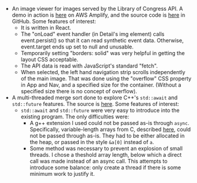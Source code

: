 - An image viewer for images served by the Library of Congress API.
  A demo in action is [here](https://master.d1etbrmn6sho17.amplifyapp.com) on AWS Amplify,
  and the source code is [here](https://github.com/JimStockwell/loc) in GitHub.
  Some features of interest:
  - It is written in React.
  - The "onLoad" event handler
    (in Detail's img element)
    calls event.persist()
    so that it can read synthetic event data.
    Otherwise, event.target ends up set to null and unusable.
  - Temporarily setting "borders: solid" was very helpful in getting the layout CSS acceptable.
  - The API data is read with JavaScript's standard "fetch".
  - When selected, the left hand navigation strip scrolls independently of the main image.
    That was done using the "overflow" CSS property in App and Nav,
    and a specified size for the container.
    (Without a specified size there is no concept of overflow).
- A multi-threaded merge sort done to explore C++'s `std::await` and `std::future` features.
  The source is [here](https://github.com/JimStockwell/multi-threaded-merge).
  Some features of interest:
  - `std::await` and `std::future` were very easy to introduce into the existing program.
    The only difficulties were:
    - A g++ extension I used could not be passed as-is through `async`.
      Specifically, variable-length arrays from C,
      described [here](https://en.cppreference.com/w/c/language/array),
      could not be passed through as-is.
      They had to be either allocated in the heap, or passed in the style `&a[0]` instead of `a`.
    - Some method was necessary to prevent an explosion of small threads.
      I chose a theshold array length, below which a direct call was made instead of an async call.
      This attempts to introduce some balance:
      only create a thread if there is some minimum work to justify it.
 
  
